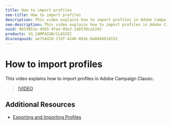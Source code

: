 ```yaml
---
title: How to import profiles
seo-title: How to import profiles
description: This video explains how to import profiles in Adobe Campaign Classic
seo-description: This video explains how to import profiles in Adobe Campaign Classic
uuid: 0b33851e-4565-4fee-95e2-3ab539ca2243
products: SG_CAMPAIGN/CLASSIC
discoiquuid: ae754d28-1fdf-424b-861e-8a8846614152
---
```


# How to import profiles

This video explains how to import profiles in Adobe Campaign Classic.

>[!VIDEO](https://video.tv.adobe.com/v/25608?quality=12)

## Additional Resources

- [Exporting and Importing Profiles](https://docs.campaign.adobe.com/doc/AC/en/PTF_Profile_management_Exporting_and_importing_profiles.html)
  